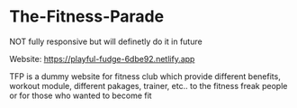 # The-Fitness-Parade
NOT fully responsive but will definetly do it in future

Website: https://playful-fudge-6dbe92.netlify.app

TFP is a dummy website for fitness club which provide different benefits, workout module, different pakages, trainer, etc.. to the fitness freak people or for those who wanted to become fit 
